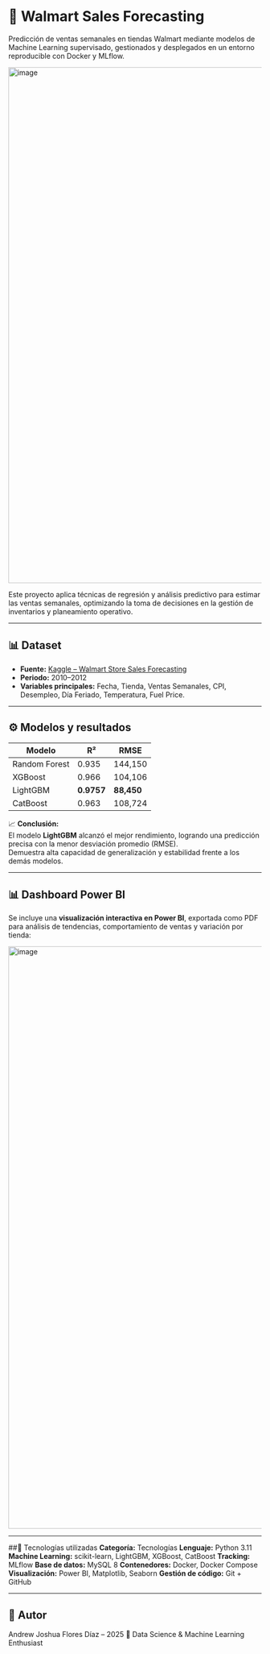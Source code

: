 # 🧠 Walmart Sales Forecasting
Predicción de ventas semanales en tiendas Walmart mediante modelos de Machine Learning supervisado, gestionados y desplegados en un entorno reproducible con Docker y MLflow.

<img width="1024" height="1024" alt="image" src="https://github.com/user-attachments/assets/1bd9fa66-2a73-4ec3-88b3-6e6472f73cc8" />


Este proyecto aplica técnicas de regresión y análisis predictivo para estimar las ventas semanales, optimizando la toma de decisiones en la gestión de inventarios y planeamiento operativo.

---

## 📊 Dataset
- **Fuente:** [Kaggle – Walmart Store Sales Forecasting](https://www.kaggle.com/datasets)
- **Periodo:** 2010–2012  
- **Variables principales:** Fecha, Tienda, Ventas Semanales, CPI, Desempleo, Día Feriado, Temperatura, Fuel Price.

---

## ⚙️ Modelos y resultados

| Modelo | R² | RMSE |
|---------|-----|-------|
| Random Forest | 0.935 | 144,150 |
| XGBoost | 0.966 | 104,106 |
| LightGBM | **0.9757** | **88,450** |
| CatBoost | 0.963 | 108,724 |

📈 **Conclusión:**  
El modelo **LightGBM** alcanzó el mejor rendimiento, logrando una predicción precisa con la menor desviación promedio (RMSE).  
Demuestra alta capacidad de generalización y estabilidad frente a los demás modelos.

---

## 📊 Dashboard Power BI
Se incluye una **visualización interactiva en Power BI**, exportada como PDF para análisis de tendencias, comportamiento de ventas y variación por tienda:

<img width="2000" height="1156" alt="image" src="https://github.com/user-attachments/assets/465c26ad-0a11-4b3a-8163-89b90e0b3924" />

---


##🧰 Tecnologías utilizadas
**Categoría:**	Tecnologías
**Lenguaje:**	Python 3.11
**Machine Learning:**	scikit-learn, LightGBM, XGBoost, CatBoost
**Tracking:**	MLflow
**Base de datos:**	MySQL 8
**Contenedores:**	Docker, Docker Compose
**Visualización:**	Power BI, Matplotlib, Seaborn
**Gestión de código:**	Git + GitHub


---

## 🧠 Autor
Andrew Joshua Flores Díaz – 2025
📍 Data Science & Machine Learning Enthusiast
